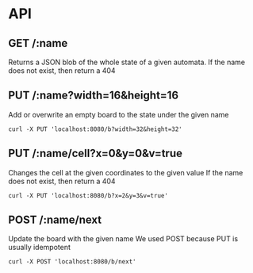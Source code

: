 # API

## GET /:name

Returns a JSON blob of the whole state of a given automata. 
If the name does not exist, then return a 404

## PUT /:name?width=16&height=16

Add or overwrite an empty board to the state under the given name

```bash=
curl -X PUT 'localhost:8080/b?width=32&height=32'
```

## PUT /:name/cell?x=0&y=0&v=true

Changes the cell at the given coordinates to the given value
If the name does not exist, then return a 404

```bash=
curl -X PUT 'localhost:8080/b?x=2&y=3&v=true'
```

## POST /:name/next

Update the board with the given name 
We used POST because PUT is usually idempotent

```bash=
curl -X POST 'localhost:8080/b/next'
```
